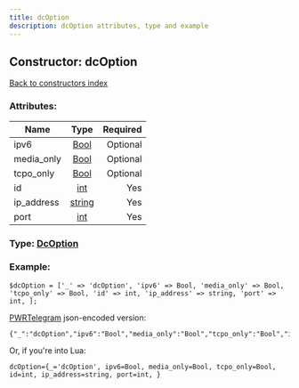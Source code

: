 ```yaml
---
title: dcOption
description: dcOption attributes, type and example
---
```

## Constructor: dcOption  
[Back to constructors index](index.md)



### Attributes:

| Name     |    Type       | Required |
|----------|:-------------:|---------:|
|ipv6|[Bool](../types/Bool.md) | Optional|
|media\_only|[Bool](../types/Bool.md) | Optional|
|tcpo\_only|[Bool](../types/Bool.md) | Optional|
|id|[int](../types/int.md) | Yes|
|ip\_address|[string](../types/string.md) | Yes|
|port|[int](../types/int.md) | Yes|



### Type: [DcOption](../types/DcOption.md)


### Example:

```
$dcOption = ['_' => 'dcOption', 'ipv6' => Bool, 'media_only' => Bool, 'tcpo_only' => Bool, 'id' => int, 'ip_address' => string, 'port' => int, ];
```  

[PWRTelegram](https://pwrtelegram.xyz) json-encoded version:

```
{"_":"dcOption","ipv6":"Bool","media_only":"Bool","tcpo_only":"Bool","id":"int","ip_address":"string","port":"int"}
```


Or, if you're into Lua:  


```
dcOption={_='dcOption', ipv6=Bool, media_only=Bool, tcpo_only=Bool, id=int, ip_address=string, port=int, }

```


